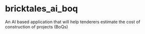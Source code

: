 # bricktales_ai_boq
An AI based application that will help tenderers estimate the cost of construction of projects (BoQs)
